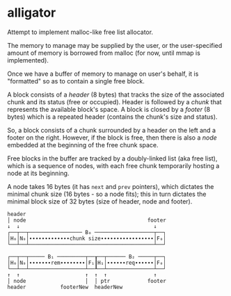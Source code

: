 # alligator

Attempt to implement malloc-like free list allocator.

The memory to manage may be supplied by the user, or the user-specified amount of memory is borrowed from malloc (for now, until mmap is implemented).

Once we have a buffer of memory to manage on user's behalf, it is "formatted" so as to contain a single free block.

A block consists of a *header* (8 bytes) that tracks the size of the associated chunk and its status (free or occupied). Header is followed by a *chunk* that represents the available block's space. A block is closed by a *footer* (8 bytes) which is a repeated header (contains the chunk's size and status).

So, a block consists of a chunk surrounded by a header on the left and a footer on the right. However, if the block is free, then there is also a *node* embedded at the beginning of the free chunk space.

Free blocks in the buffer are tracked by a doubly-linked list (aka free list), which is a sequence of nodes, with each free chunk temporarily hosting a node at its beginning.

A node takes 16 bytes (it has `next` and `prev` pointers), which dictates the minimal chunk size (16 bytes - so a node fits); this in turn dictates the minimal block size of 32 bytes (size of header, node and footer).



```
header
│ node                                       footer
↓  ↓                                           ↓
┌──┬──┬───────────────── B₀ ───────────────────┬──┐
│H₀│N₀│∙∙∙∙∙∙∙∙∙∙∙∙∙chunk size∙∙∙∙∙∙∙∙∙∙∙∙∙∙∙∙∙│F₀│
└──┴──┴────────────────────────────────────────┴──┘

┌──┬──┬───── B₁ ─────────┬──┰──┬────── B₂ ─────┬──┐
│H₀│N₀│∙∙∙∙∙∙∙rem∙∙∙∙∙∙∙∙│F₁┃H₁│∙∙∙∙∙∙req∙∙∙∙∙∙│F₀│
└──┴──┴──────────────────┴──┸──┴───────────────┴──┘
↑  ↑                     ↑  ↑  ↑               ↑
│ node                   │  │ ptr            footer
header           footerNew  headerNew
```
